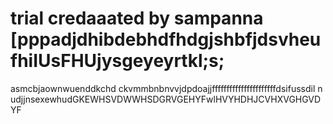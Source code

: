 # trial credaaated by sampanna [pppadjdhibdebhdfhdgjshbfjdsvheufhiIUsFHUjysgeyeyrtkl;s;
asmcbjaownwuenddkchd ckvmmbnbnvvjdpdoajjffffffffffffffffffffffdsifussdil n udjjnsexewhudGKEWHSVDWWHSDGRVGEHYFwlHVYHDHJCVHXVGHGVDYF
